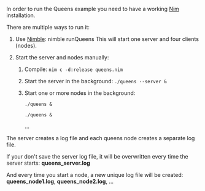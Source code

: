 In order to run the Queens example you need to have a working [Nim](https://nim-lang.org/) installation.

There are multiple ways to run it:

1. Use [Nimble](https://github.com/nim-lang/nimble): nimble runQueens
    This will start one server and four clients (nodes).

2. Start the server and nodes manually:
    1. Compile: `nim c -d:release queens.nim`
    2. Start the server in the background: `./queens --server &`
    3. Start one or more nodes in the background:

        `./queens &`

        `./queens &`

        ...

The server creates a log file and each queens node creates a separate log file.

If your don't save the server log file, it will be overwritten every time the server starts: **queens_server.log**

And every time you start a node, a new unique log file will be created: **queens_node1.log**, **queens_node2.log**, ...

